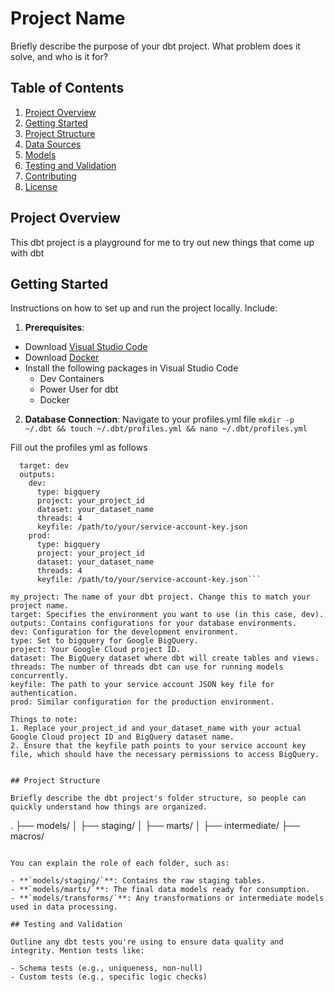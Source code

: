 
# Project Name

Briefly describe the purpose of your dbt project. What problem does it solve, and who is it for?

## Table of Contents

1. [Project Overview](#project-overview)
2. [Getting Started](#getting-started)
3. [Project Structure](#project-structure)
4. [Data Sources](#data-sources)
5. [Models](#models)
6. [Testing and Validation](#testing-and-validation)
7. [Contributing](#contributing)
8. [License](#license)

## Project Overview

This dbt project is a playground for me to try out new things that come up with dbt

## Getting Started

Instructions on how to set up and run the project locally. Include:

1. **Prerequisites**: 
- Download [Visual Studio Code](https://code.visualstudio.com/)
- Download [Docker](https://www.docker.com/)
- Install the following packages in Visual Studio Code
    - Dev Containers
    - Power User for dbt
    - Docker
2. **Database Connection**: 
Navigate to your profiles.yml file 
``` mkdir -p ~/.dbt && touch ~/.dbt/profiles.yml && nano ~/.dbt/profiles.yml ```

Fill out the profiles yml as follows 
```my_project:
  target: dev
  outputs:
    dev:
      type: bigquery
      project: your_project_id
      dataset: your_dataset_name
      threads: 4
      keyfile: /path/to/your/service-account-key.json
    prod:
      type: bigquery
      project: your_project_id
      dataset: your_dataset_name
      threads: 4
      keyfile: /path/to/your/service-account-key.json```

my_project: The name of your dbt project. Change this to match your project name.
target: Specifies the environment you want to use (in this case, dev).
outputs: Contains configurations for your database environments.
dev: Configuration for the development environment.
type: Set to bigquery for Google BigQuery.
project: Your Google Cloud project ID.
dataset: The BigQuery dataset where dbt will create tables and views.
threads: The number of threads dbt can use for running models concurrently.
keyfile: The path to your service account JSON key file for authentication.
prod: Similar configuration for the production environment.

Things to note:
1. Replace your_project_id and your_dataset_name with your actual Google Cloud project ID and BigQuery dataset name.
2. Ensure that the keyfile path points to your service account key file, which should have the necessary permissions to access BigQuery.


## Project Structure

Briefly describe the dbt project's folder structure, so people can quickly understand how things are organized.

```
.
├── models/
│   ├── staging/
│   ├── marts/
│   ├── intermediate/
├── macros/
```

You can explain the role of each folder, such as:

- **`models/staging/`**: Contains the raw staging tables.
- **`models/marts/`**: The final data models ready for consumption.
- **`models/transforms/`**: Any transformations or intermediate models used in data processing.

## Testing and Validation

Outline any dbt tests you're using to ensure data quality and integrity. Mention tests like:

- Schema tests (e.g., uniqueness, non-null)
- Custom tests (e.g., specific logic checks)
